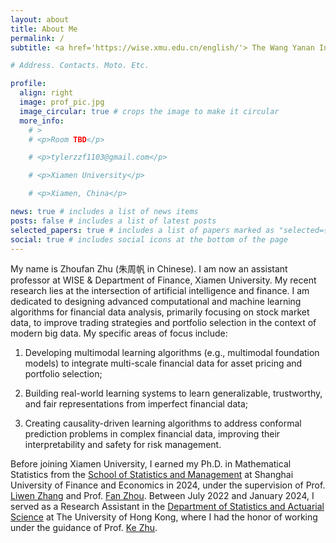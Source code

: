 ```yaml
---
layout: about
title: About Me
permalink: /
subtitle: <a href='https://wise.xmu.edu.cn/english/'> The Wang Yanan Institute for Studies in Economics (WISE), Xiamen University</a>.

# Address. Contacts. Moto. Etc.

profile:
  align: right
  image: prof_pic.jpg
  image_circular: true # crops the image to make it circular
  more_info:
    # >
    # <p>Room TBD</p>

    # <p>tylerzzf1103@gmail.com</p>

    # <p>Xiamen University</p>

    # <p>Xiamen, China</p>

news: true # includes a list of news items
posts: false # includes a list of latest posts
selected_papers: true # includes a list of papers marked as "selected={true}"
social: true # includes social icons at the bottom of the page
---
```


My name is Zhoufan Zhu (朱周帆 in Chinese). I am now an assistant professor at WISE & Department of Finance, Xiamen University. My recent research lies at the intersection of artificial intelligence and finance. I am dedicated to designing advanced computational and machine learning algorithms for financial data analysis, primarily focusing on stock market data, to improve trading strategies and portfolio selection in the context of modern big data. My specific areas of focus include:

1) Developing multimodal learning algorithms (e.g., multimodal foundation models) to integrate multi-scale financial data for asset pricing and portfolio selection;

2) Building real-world learning systems to learn generalizable, trustworthy, and fair representations from imperfect financial data;

3) Creating causality-driven learning algorithms to address conformal prediction problems in complex financial data, improving their interpretability and safety for risk management.

Before joining Xiamen University, I earned my Ph.D. in Mathematical Statistics from the [School of Statistics and Management](https://ssm.sufe.edu.cn/) at Shanghai University of Finance and Economics in 2024, under the supervision of Prof. [Liwen Zhang](https://ssm.sufe.edu.cn/ce/6e/c712a118382/page.htm) and Prof. [Fan Zhou](https://ssm.sufe.edu.cn/13/8a/c714a201610/page.htm). Between July 2022 and January 2024, I served as a Research Assistant in the [Department of Statistics and Actuarial Science](https://saasweb.hku.hk/) at The University of Hong Kong, where I had the honor of working under the guidance of Prof. [Ke Zhu](https://mazhuke.w3spaces.com/).
